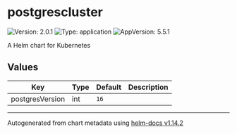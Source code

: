 # postgrescluster

![Version: 2.0.1](https://img.shields.io/badge/Version-2.0.1-informational?style=flat-square) ![Type: application](https://img.shields.io/badge/Type-application-informational?style=flat-square) ![AppVersion: 5.5.1](https://img.shields.io/badge/AppVersion-5.5.1-informational?style=flat-square)

A Helm chart for Kubernetes

## Values

| Key | Type | Default | Description |
|-----|------|---------|-------------|
| postgresVersion | int | `16` |  |

----------------------------------------------
Autogenerated from chart metadata using [helm-docs v1.14.2](https://github.com/norwoodj/helm-docs/releases/v1.14.2)

